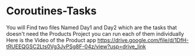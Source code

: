 ﻿# Coroutines-Tasks
You will Find two files Named Day1 and Day2 which are the tasks that doesn't need the Products Project you can run each of them individually
Here is the Video of the Product app
https://drive.google.com/file/d/1DfH-tRUEEQGSC2Lts0Vg3JvPSg8F-04z/view?usp=drive_link
